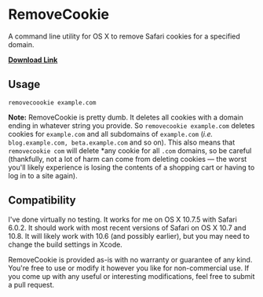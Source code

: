 # RemoveCookie
A command line utility for OS X to remove Safari cookies for a specified domain.

**[Download Link][]**

## Usage

    removecoookie example.com

**Note:** RemoveCookie is pretty dumb. It deletes all cookies with a domain ending in whatever string you provide. So `removecookie example.com` deletes cookies for `example.com` and all subdomains of `example.com` (<i>i.e.</i> `blog.example.com, beta.example.com` and so on). This also means that `removecookie com` will delete *any cookie for all `.com` domains, so be careful (thankfully, not a lot of harm can come from deleting cookies — the worst you'll likely experience is losing the contents of a shopping cart or having to log in to a site again).

## Compatibility
I've done virtually no testing. It works for me on OS X 10.7.5 with Safari 6.0.2. It should work with most recent versions of Safari on OS X 10.7 and 10.8. It will likely work with 10.6 (and possibly earlier), but you may need to change the build settings in Xcode.

RemoveCookie is provided as-is with no warranty or guarantee of any kind. You're free to use or modify it however you like for non-commercial use. If you come up with any useful or interesting modifications, feel free to submit a pull request.

[download link]: https://github.com/downloads/robmathers/RemoveCookie/removecookie-1.0.zip
